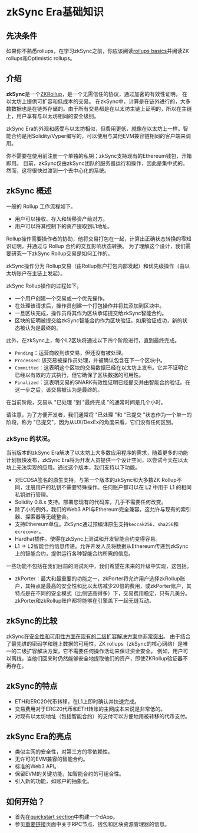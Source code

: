 # zkSync Era基础知识

## 先决条件

如果你不熟悉rollups，在学习zkSync之前，你应该阅读[rollups basics](./rollups.md)并阅读ZK rollups和Optimistic rollups。

## 介绍

**zkSync**是一个[ZKRollup](./rollups.md#what-are-zk-rollups)，是一个无需信任的协议，通过加密的有效性证明，
在以太坊上提供可扩容和低成本的交易。
在zkSync中，计算是在链外进行的，大多数数据也是在链外存储的。由于所有交易都是在以太坊主链上证明的，所以在主链上，用户享有与以太坊相同的安全级别。

zkSync Era的外观和感受与以太坊相似，但费用更低，就像在以太坊上一样。智能合约是用Solidity/Vyper编写的，可以使用与其他EVM兼容链相同的客户端来调用。

你不需要在使用前注册一个单独的私钥；zkSync支持现有的Ethereum钱包，开箱即用。
目前，zkSync仅由zkSync团队的服务器运行和操作，因此是集中式的。然而，这将很快过渡到一个去中心化的系统。

## zkSync 概述

<!---
这两部分将能够相互配合，并被放在一起。这意味着，zkRollup方面的合约和账户将
能够毫无问题地与zkPorter方面的账户一起工作，反之亦然。
-->

一般的 Rollup 工作流程如下。

- 用户可以接收、存入和转移资产给对方。
- 用户可以将其控制下的资产提取到L1地址。

Rollup操作需要操作者的协助，他将交易打包在一起，计算出正确状态转换的零知识证明，并通过与 Rollup 合约的交互影响状态转换。
为了理解这个设计，我们需要研究一下zkSync Rollup交易是如何工作的。

zkSync操作分为 Rollup交易（由Rollup账户打包内部发起）和优先级操作（由以太坊账户在主链上发起）。

zkSync Rollup操作的过程如下。

- 一个用户创建一个交易或一个优先操作。
- 在处理该请求后，操作员创建一个打包操作并将其添加到区块中。
- 一旦区块完成，操作员将其作为区块承诺提交给zkSync智能合约。
- 区块的证明被提交给zkSync智能合约作为区块验证。如果验证成功，新的状态被认为是最终的。

此外，在zkSync上，每个L2区块将通过以下四个阶段进行，直到最终完成。

- `Pending`：运营商收到该交易，但还没有被处理。
- `Processed`: 该交易被操作员处理，并被确认包含在下一个区块中。
- `Committed`：这表明这个区块的交易数据已经在以太坊上发布。它并不证明它已经以有效的方式执行，但它确保了区块数据的可用性。
- `Finalized`：这表明交易的SNARK有效性证明已经提交并由智能合约验证。在这一步之后，该交易被认为是最终的。

在当前阶段，交易从 "已处理 "到 "最终完成 "的通常时间是几个小时。

请注意，为了方便开发者，我们通常将 "已处理 "和 "已提交 "状态作为一个单一的阶段，称为 "已提交"，因为从UX/DexEx的角度来看，它们没有任何区别。

### zkSync 的状况。

当前版本的zkSync Era解决了以太坊上大多数应用程序的需求，随着更多的功能计划很快发布，zkSync Era将为开发人员提供一个设计空间，以尝试今天在以太坊上无法实现的应用。通过这个版本，我们支持以下功能。

- 对ECDSA签名的原生支持。与第一个版本的zkSync和大多数ZK Rollup不同，注册用户的私钥不需要特殊操作。任何账户都可以在 L2 中用于 L1 的相同私钥进行管理。
- Solidity 0.8.x 支持。部署您现有的代码库，几乎不需要任何改变。
- 除了小的例外，我们的Web3 API与Ethereum完全兼容。这允许与现有的索引器、探索器等无缝整合。
- 支持Ethereum单位。ZkSync通过预编译原生支持`keccak256`、`sha256`和`ecrecover`。
- Hardhat插件。使得在zkSync上测试和开发智能合约变得容易。
- L1 → L2智能合约信息传递。允许开发人员将数据从Ethereum传递到zkSync上的智能合约，提供运行各种智能合约所需的信息。

一些功能不包括在我们目前的测试网中，我们希望在未来的升级中实现，这包括。

- zkPorter：最大和最重要的功能之一，zkPorter将允许用户选择zkRollup账户，其特点是最高的安全性和比以太坊减少20倍的费用，或zkPorter账户，其特点是在不同的安全模式（比侧链高得多）下，交易费用稳定，只有几美分。zkPorter和zkRollup账户都将能够在引擎盖下一起无缝互动。

## zkSync的比较

zkSync[在安全性和可用性方面在现有的二级扩容解决方案中非常突出](https://blog.matter-labs.io/evaluating-ethereum-l2-scaling-solutions-a-comparison-framework-b6b2f410f955)。
由于结合了最先进的密码学和链上数据的可用性，ZK rollups（zkSync的核心网络）是唯一的二级扩容解决方案，它不需要任何操作活动来保证资金安全。
例如，用户可以离线，当他们回来时仍然能够安全地提取他们的资产，即使ZKRollup验证器不再存在。

## zkSync的特点

- ETH和ERC20代币转移，在L1上即时确认并快速完成。
- 交易费用对于ERC20代币和ETH转账的主网成本来说是非常低的。
- 对现有以太坊地址（包括智能合约）的支付可以方便地用被转移的代币支付。

## zkSync Era的亮点

- 类似主网的安全性，对第三方的零依赖性。
- 无许可的EVM兼容的智能合约。
- 标准的Web3 API。
- 保留EVM的关键功能，如智能合约的可组合性。
- 引入新的功能，如账户的抽象化。

## 如何开始？

- 首先在[quickstart section](.../building-on-zksync/hello-world.md)中构建一个dApp。
- 参见[重要链接](.../troubleshooting/important-links.md)页面中关于RPC节点、钱包和区块资源管理器的信息。
